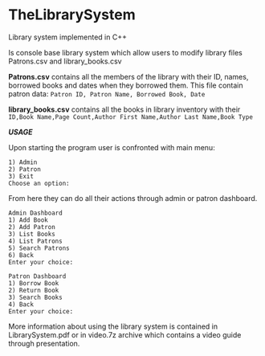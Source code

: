 # TheLibrarySystem
 Library system implemented in C++
 

Is console base library system which allow users to modify library files Patrons.csv and library_books.csv


**Patrons.csv** contains all the members of the library with their ID, names, borrowed books and dates when they borrowed them. This file contain patron data: ```Patron ID, Patron Name, Borrowed Book, Date```

**library_books.csv** contains all the books in library inventory with their ```ID,Book Name,Page Count,Author First Name,Author Last Name,Book Type```




***__USAGE__***

Upon starting the program user is confronted with main menu:

```
1) Admin
2) Patron
3) Exit
Choose an option:
```

From here they can do all their actions through admin or patron dashboard.
```
Admin Dashboard
1) Add Book
2) Add Patron
3) List Books
4) List Patrons
5) Search Patrons
6) Back
Enter your choice:
```
```
Patron Dashboard
1) Borrow Book
2) Return Book
3) Search Books
4) Back
Enter your choice:
```




More information about using the library system is contained in LibrarySystem.pdf or in video.7z archive which contains a video guide through presentation.



